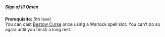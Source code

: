 ##### Sign of Ill Omen

**Prerequisite:**
5th level
\
You can cast [Bestow Curse](#Bestow_Curse_bestow_curse) once using a Warlock spell slot.
You can’t do so again until you finish a long rest.
